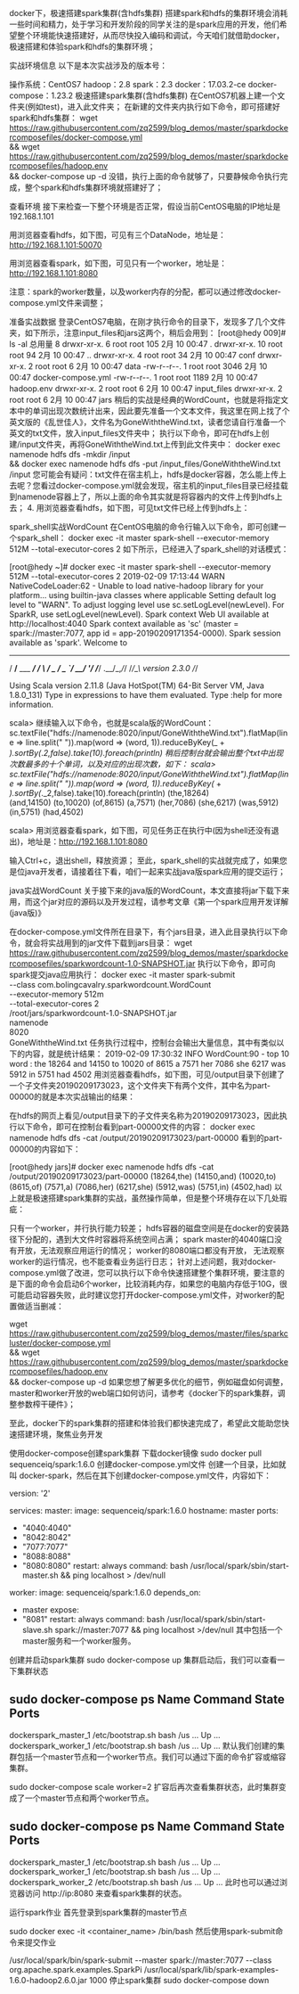 docker下，极速搭建spark集群(含hdfs集群)
搭建spark和hdfs的集群环境会消耗一些时间和精力，处于学习和开发阶段的同学关注的是spark应用的开发，他们希望整个环境能快速搭建好，从而尽快投入编码和调试，今天咱们就借助docker，极速搭建和体验spark和hdfs的集群环境；

实战环境信息
以下是本次实战涉及的版本号：

操作系统：CentOS7
hadoop：2.8
spark：2.3
docker：17.03.2-ce
docker-compose：1.23.2
极速搭建spark集群(含hdfs集群)
在CentOS7机器上建一个文件夹(例如test)，进入此文件夹；
在新建的文件夹内执行如下命令，即可搭建好spark和hdfs集群：
wget https://raw.githubusercontent.com/zq2599/blog_demos/master/sparkdockercomposefiles/docker-compose.yml \
&& wget https://raw.githubusercontent.com/zq2599/blog_demos/master/sparkdockercomposefiles/hadoop.env \
&& docker-compose up -d
没错，执行上面的命令就够了，只要静候命令执行完成，整个spark和hdfs集群环境就搭建好了；

查看环境
接下来检查一下整个环境是否正常，假设当前CentOS电脑的IP地址是192.168.1.101

用浏览器查看hdfs，如下图，可见有三个DataNode，地址是：http://192.168.1.101:50070


用浏览器查看spark，如下图，可见只有一个worker，地址是：http://192.168.1.101:8080



注意：spark的worker数量，以及worker内存的分配，都可以通过修改docker-compose.yml文件来调整；

准备实战数据
登录CentOS7电脑，在刚才执行命令的目录下，发现多了几个文件夹，如下所示，注意input_files和jars这两个，稍后会用到：
[root@hedy 009]# ls -al
总用量 8
drwxr-xr-x.  6 root root  105 2月  10 00:47 .
drwxr-xr-x. 10 root root   94 2月  10 00:47 ..
drwxr-xr-x.  4 root root   34 2月  10 00:47 conf
drwxr-xr-x.  2 root root    6 2月  10 00:47 data
-rw-r--r--.  1 root root 3046 2月  10 00:47 docker-compose.yml
-rw-r--r--.  1 root root 1189 2月  10 00:47 hadoop.env
drwxr-xr-x.  2 root root    6 2月  10 00:47 input_files
drwxr-xr-x.  2 root root    6 2月  10 00:47 jars
稍后的实战是经典的WordCount，也就是将指定文本中的单词出现次数统计出来，因此要先准备一个文本文件，我这里在网上找了个英文版的《乱世佳人》，文件名为GoneWiththeWind.txt，读者您请自行准备一个英文的txt文件，放入input_files文件夹中；
执行以下命令，即可在hdfs上创建/input文件夹，再将GoneWiththeWind.txt上传到此文件夹中：
docker exec namenode hdfs dfs -mkdir /input \
&& docker exec namenode hdfs dfs -put /input_files/GoneWiththeWind.txt /input
您可能会有疑问：txt文件在宿主机上，hdfs是docker容器，怎么能上传上去呢？您看过docker-compose.yml就会发现，宿主机的input_files目录已经挂载到namenode容器上了，所以上面的命令其实就是将容器内的文件上传到hdfs上去；
4. 用浏览器查看hdfs，如下图，可见txt文件已经上传到hdfs上：



spark_shell实战WordCount
在CentOS电脑的命令行输入以下命令，即可创建一个spark_shell：
docker exec -it master spark-shell --executor-memory 512M --total-executor-cores 2
如下所示，已经进入了spark_shell的对话模式：

[root@hedy ~]# docker exec -it master spark-shell --executor-memory 512M --total-executor-cores 2
2019-02-09 17:13:44 WARN  NativeCodeLoader:62 - Unable to load native-hadoop library for your platform... using builtin-java classes where applicable
Setting default log level to "WARN".
To adjust logging level use sc.setLogLevel(newLevel). For SparkR, use setLogLevel(newLevel).
Spark context Web UI available at http://localhost:4040
Spark context available as 'sc' (master = spark://master:7077, app id = app-20190209171354-0000).
Spark session available as 'spark'.
Welcome to
____              __
/ __/__  ___ _____/ /__
_\ \/ _ \/ _ `/ __/  '_/
/___/ .__/\_,_/_/ /_/\_\   version 2.3.0
/_/

Using Scala version 2.11.8 (Java HotSpot(TM) 64-Bit Server VM, Java 1.8.0_131)
Type in expressions to have them evaluated.
Type :help for more information.

scala>
继续输入以下命令，也就是scala版的WordCount：
sc.textFile("hdfs://namenode:8020/input/GoneWiththeWind.txt").flatMap(line => line.split(" ")).map(word => (word, 1)).reduceByKey(_ + _).sortBy(_._2,false).take(10).foreach(println)
稍后控制台就会输出整个txt中出现次数最多的十个单词，以及对应的出现次数，如下：
scala> sc.textFile("hdfs://namenode:8020/input/GoneWiththeWind.txt").flatMap(line => line.split(" ")).map(word => (word, 1)).reduceByKey(_ + _).sortBy(_._2,false).take(10).foreach(println)
(the,18264)                                                                     
(and,14150)
(to,10020)
(of,8615)
(a,7571)
(her,7086)
(she,6217)
(was,5912)
(in,5751)
(had,4502)

scala>
用浏览器查看spark，如下图，可见任务正在执行中(因为shell还没有退出)，地址是：http://192.168.1.101:8080


输入Ctrl+c，退出shell，释放资源；
至此，spark_shell的实战就完成了，如果您是位java开发者，请接着往下看，咱们一起来实战java版spark应用的提交运行；

java实战WordCount
关于接下来的java版的WordCount，本文直接将jar下载下来用，而这个jar对应的源码以及开发过程，请参考文章《第一个spark应用开发详解(java版)》

在docker-compose.yml文件所在目录下，有个jars目录，进入此目录执行以下命令，就会将实战用到的jar文件下载到jars目录：
wget https://raw.githubusercontent.com/zq2599/blog_demos/master/sparkdockercomposefiles/sparkwordcount-1.0-SNAPSHOT.jar
执行以下命令，即可向spark提交java应用执行：
docker exec -it master spark-submit \
--class com.bolingcavalry.sparkwordcount.WordCount \
--executor-memory 512m \
--total-executor-cores 2 \
/root/jars/sparkwordcount-1.0-SNAPSHOT.jar \
namenode \
8020 \
GoneWiththeWind.txt
任务执行过程中，控制台会输出大量信息，其中有类似以下的内容，就是统计结果：
2019-02-09 17:30:32 INFO  WordCount:90 - top 10 word :
the	18264
and	14150
to	10020
of	8615
a	7571
her	7086
she	6217
was	5912
in	5751
had	4502
用浏览器查看hdfs，如下图，可见/output目录下创建了一个子文件夹20190209173023，这个文件夹下有两个文件，其中名为part-00000的就是本次实战输出的结果：


在hdfs的网页上看见/output目录下的子文件夹名称为20190209173023，因此执行以下命令，即可在控制台看到part-00000文件的内容：
docker exec namenode hdfs dfs -cat /output/20190209173023/part-00000
看到的part-00000的内容如下：

[root@hedy jars]# docker exec namenode hdfs dfs -cat /output/20190209173023/part-00000
(18264,the)
(14150,and)
(10020,to)
(8615,of)
(7571,a)
(7086,her)
(6217,she)
(5912,was)
(5751,in)
(4502,had)
以上就是极速搭建spark集群的实战，虽然操作简单，但是整个环境存在以下几处瑕疵：

只有一个worker，并行执行能力较差；
hdfs容器的磁盘空间是在docker的安装路径下分配的，遇到大文件时容器将系统空间占满；
spark master的4040端口没有开放，无法观察应用运行的情况；
worker的8080端口都没有开放， 无法观察worker的运行情况，也不能查看业务运行日志；
针对上述问题，我对docker-compose.yml做了改进，您可以执行以下命令快速搭建整个集群环境，要注意的是下面的命令会启动6个worker，比较消耗内存，如果您的电脑内存低于10G，很可能启动容器失败，此时建议您打开docker-compose.yml文件，对worker的配置做适当删减：

wget https://raw.githubusercontent.com/zq2599/blog_demos/master/files/sparkcluster/docker-compose.yml \
&& wget https://raw.githubusercontent.com/zq2599/blog_demos/master/sparkdockercomposefiles/hadoop.env \
&& docker-compose up -d
如果您想了解更多优化的细节，例如磁盘如何调整，master和worker开放的web端口如何访问，请参考《docker下的spark集群，调整参数榨干硬件》；

至此，docker下的spark集群的搭建和体验我们都快速完成了，希望此文能助您快速搭建环境，聚焦业务开发



使用docker-compose创建spark集群
下载docker镜像
sudo docker pull sequenceiq/spark:1.6.0
创建docker-compose.yml文件
创建一个目录，比如就叫 docker-spark，然后在其下创建docker-compose.yml文件，内容如下：

version: '2'

services:
master:
image: sequenceiq/spark:1.6.0
hostname: master
ports:
- "4040:4040"
- "8042:8042"
- "7077:7077"
- "8088:8088"
- "8080:8080"
restart: always
command: bash /usr/local/spark/sbin/start-master.sh && ping localhost > /dev/null

worker:
image: sequenceiq/spark:1.6.0
depends_on:
- master
expose:
- "8081"
restart: always
command: bash /usr/local/spark/sbin/start-slave.sh spark://master:7077 && ping localhost >/dev/null
其中包括一个master服务和一个worker服务。

创建并启动spark集群
sudo docker-compose up
集群启动后，我们可以查看一下集群状态

sudo docker-compose ps
Name                      Command               State                                                    Ports
----------------------------------------------------------------------
dockerspark_master_1   /etc/bootstrap.sh bash /us ...   Up      ...
dockerspark_worker_1   /etc/bootstrap.sh bash /us ...   Up      ...
默认我们创建的集群包括一个master节点和一个worker节点。我们可以通过下面的命令扩容或缩容集群。

sudo docker-compose scale worker=2
扩容后再次查看集群状态，此时集群变成了一个master节点和两个worker节点。

sudo docker-compose ps
Name                      Command               State                                                    Ports
------------------------------------------------------------------------
dockerspark_master_1   /etc/bootstrap.sh bash /us ...   Up      ...
dockerspark_worker_1   /etc/bootstrap.sh bash /us ...   Up      ...
dockerspark_worker_2   /etc/bootstrap.sh bash /us ...   Up      ...
此时也可以通过浏览器访问 http://ip:8080 来查看spark集群的状态。

运行spark作业
首先登录到spark集群的master节点

sudo docker exec -it <container_name> /bin/bash
然后使用spark-submit命令来提交作业

/usr/local/spark/bin/spark-submit --master spark://master:7077 --class org.apache.spark.examples.SparkPi /usr/local/spark/lib/spark-examples-1.6.0-hadoop2.6.0.jar 1000
停止spark集群
sudo docker-compose down